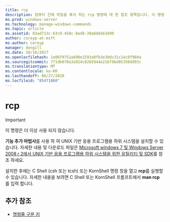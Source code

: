 ```yaml
---
title: rcp
description: 컴퓨터 간에 파일을 복사 하는 rcp 명령에 대 한 참조 항목입니다. 이 명령은 더 이상 사용 되지 않으며 이후 버전의 Windows에서는 지원 되지 않습니다.
ms.prod: windows-server
ms.technology: manage-windows-commands
ms.topic: article
ms.assetid: 83ad713c-63c9-458c-8ad8-39a6ddeb1690
author: coreyp-at-msft
ms.author: coreyp
manager: dongill
ms.date: 10/16/2017
ms.openlocfilehash: 1e06f9751a690e1593a0fb3e30dc31c14c8f960a
ms.sourcegitcommit: 771db070a3a924c8265944e21bf9bd85350dd93c
ms.translationtype: MT
ms.contentlocale: ko-KR
ms.lasthandoff: 06/27/2020
ms.locfileid: "85471868"
---
```

# <a name="rcp"></a>rcp

>[!IMPORTANT]
> 이 명령은 더 이상 사용 되지 않습니다.

**기능 추가 마법사**를 사용 하 여 UNIX 기반 응용 프로그램용 하위 시스템을 설치할 수 있습니다. 자세한 내용 및 다운로드 파일은 [Microsoft windows 7 및 Windows Server 2008 r 2에서 UNIX 기반 응용 프로그램용 하위 시스템을 위한 유틸리티 및 SDK](https://www.microsoft.com/download/details.aspx?id=2391)를 참조 하세요.

설치한 후에는 C Shell (csh 또는 tcsh) 또는 KornShell 명령 창을 열고 **rcp**를 실행할 수 있습니다. 자세한 내용을 보려면 C Shell 또는 KornShell 프롬프트에서 **man rcp** 를 입력 합니다.

## <a name="additional-references"></a>추가 참조

- [명령줄 구문 키](command-line-syntax-key.md)